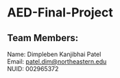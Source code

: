 # AED-Final-Project

## Team Members:
Name: Dimpleben Kanjibhai Patel <br>
Email: patel.dim@northeastern.edu <br>
NUID: 002965372<br>
<br>
